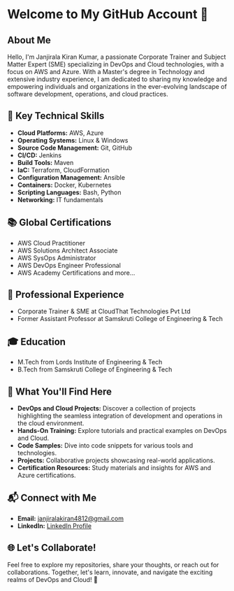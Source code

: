 # Welcome to My GitHub Account 🚀

## About Me

Hello, I'm Janjirala Kiran Kumar, a passionate Corporate Trainer and Subject Matter Expert (SME) specializing in DevOps and Cloud technologies, with a focus on AWS and Azure. With a Master's degree in Technology and extensive industry experience, I am dedicated to sharing my knowledge and empowering individuals and organizations in the ever-evolving landscape of software development, operations, and cloud practices.

## 🔧 Key Technical Skills

- **Cloud Platforms:** AWS, Azure
- **Operating Systems:** Linux & Windows
- **Source Code Management:** Git, GitHub
- **CI/CD:** Jenkins
- **Build Tools:** Maven
- **IaC:** Terraform, CloudFormation
- **Configuration Management:** Ansible
- **Containers:** Docker, Kubernetes
- **Scripting Languages:** Bash, Python
- **Networking:** IT fundamentals

## 📚 Global Certifications

- AWS Cloud Practitioner
- AWS Solutions Architect Associate
- AWS SysOps Administrator
- AWS DevOps Engineer Professional
- AWS Academy Certifications and more...

## 🌟 Professional Experience

- Corporate Trainer & SME at CloudThat Technologies Pvt Ltd
- Former Assistant Professor at Samskruti College of Engineering & Tech

## 🎓 Education

- M.Tech from Lords Institute of Engineering & Tech
- B.Tech from Samskruti College of Engineering & Tech

## 🚀 What You'll Find Here

- **DevOps and Cloud Projects:** Discover a collection of projects highlighting the seamless integration of development and operations in the cloud environment.
- **Hands-On Training:** Explore tutorials and practical examples on DevOps and Cloud.
- **Code Samples:** Dive into code snippets for various tools and technologies.
- **Projects:** Collaborative projects showcasing real-world applications.
- **Certification Resources:** Study materials and insights for AWS and Azure certifications.

## 📬 Connect with Me

- **Email:** janjiralakiran4812@gmail.com
- **LinkedIn:** [LinkedIn Profile](https://www.linkedin.com/in/janjiralakirankumar/)

## 🌐 Let's Collaborate!

Feel free to explore my repositories, share your thoughts, or reach out for collaborations. Together, let's learn, innovate, and navigate the exciting realms of DevOps and Cloud! 🚀
